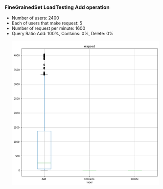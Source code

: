 ### FineGrainedSet LoadTesting Add operation
- Number of users: 2400
- Each of users that make request: 5
- Number of request per minute: 1600
- Query Ratio Add: 100%, Contains: 0%, Delete: 0% <br><br>
![Add.png](Add.png "Add operation")